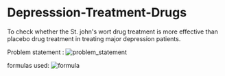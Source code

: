 # Depresssion-Treatment-Drugs
To check whether the St. john's wort drug  treatment is more effective than placebo drug treatment in treating major depression patients.


Problem statement :
![problem_statement](https://user-images.githubusercontent.com/55339677/145055253-a62d68a5-2574-4a6e-bbe6-3372eceb950b.png)


formulas used:
![formula](https://user-images.githubusercontent.com/55339677/145055286-c2a9aee0-021a-4548-9f99-e220928595d0.png)
